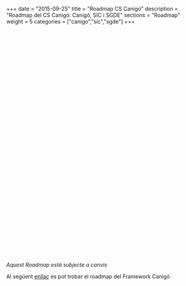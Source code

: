 +++
date        = "2015-09-25"
title       = "Roadmap CS Canigó"
description = "Roadmap del CS Canigó: Canigó, SIC i SGDE"
sections    = "Roadmap"
weight      = 5
categories  = ["canigo","sic","sgde"]
+++
<!--Aquest és el Roadmap del CS Canigó per als serveis Canigó, SIC i SGDE:
<iframe src='//cdn.knightlab.com/libs/timeline3/latest/embed/index.html?source=1ycTBuP_02_fFQYHePMhAxAnNt70R4GyTP4phJn3EHi8&font=Default&lang=ca&initial_zoom=1&height=600&start_at_slide=20' width='100%' height='600' frameborder='0'></iframe-->


<link title="timeline-styles" rel="stylesheet" href="https://cdn.knightlab.com/libs/timeline3/latest/css/timeline.css" />

<script src="/js/sheet2array.js"></script>
<script src="https://cdn.knightlab.com/libs/timeline3/latest/js/timeline.js"></script>

<div id='timeline-embed' style="width: 100%; height: 600px;"></div>

<script type="text/javascript">

	   $.getJSON("https://script.google.com/macros/s/AKfycbwXOwdyefmpRayODliduXDI2m0wCm_TKMiB_tQkkDDKaA4l9WQ/exec?callback=?", null, function(results){
	   			
				var additionalOptions = {
			    	start_at_slide: results.slide,
			        timenav_height: 200,
			        height : 650,
			        initial_zoom: 12,
			        language : "ca"
			    }	   			

			    console.log(additionalOptions)

			  	timeline = new TL.Timeline('timeline-embed', 'https://docs.google.com/spreadsheets/d/1ycTBuP_02_fFQYHePMhAxAnNt70R4GyTP4phJn3EHi8/pubhtml', additionalOptions);
	   });


</script>

*Aquest Roadmap està subjecte a canvis*

Al següent [enllaç](/canigo/roadmap/) es pot trobar el roadmap del Framework Canigó
